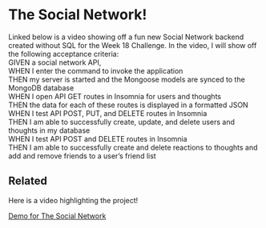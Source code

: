 
# The Social Network!

Linked below is a video showing off a fun new Social Network backend created without SQL for the Week 18 Challenge. In the video, I will show off the following acceptance criteria: <br>
GIVEN a social network API, <br>
WHEN I enter the command to invoke the application <br>
THEN my server is started and the Mongoose models are synced to the MongoDB database <br>
WHEN I open API GET routes in Insomnia for users and thoughts <br>
THEN the data for each of these routes is displayed in a formatted JSON <br>
WHEN I test API POST, PUT, and DELETE routes in Insomnia <br>
THEN I am able to successfully create, update, and delete users and thoughts in my database <br>
WHEN I test API POST and DELETE routes in Insomnia <br>
THEN I am able to successfully create and delete reactions to thoughts and add and remove friends to a user’s friend list <br>




## Related

Here is a video highlighting the project!

[Demo for The Social Network](https://github.com/matiassingers/awesome-readme)

